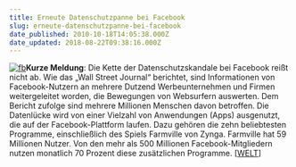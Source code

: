 ```yaml
---
title: Erneute Datenschutzpanne bei Facebook
slug: erneute-datenschutzpanne-bei-facebook
date_published: 2010-10-18T14:05:38.000Z
date_updated: 2018-08-22T09:38:16.000Z
---
```


[![fb](//picdump.thafaker.de/2010/10/fb.jpg)](http://picdump.thafaker.de/2010/10/fb.jpg)**Kurze Meldung**: Die Kette der Datenschutzskandale bei Facebook reißt nicht ab. Wie das „Wall Street Journal“ berichtet, sind Informationen von Facebook-Nutzern an mehrere Dutzend Werbeunternehmen und Firmen weitergeleitet worden, die Bewegungen von Websurfern auswerten. Dem Bericht zufolge sind mehrere Millionen Menschen davon betroffen. Die Datenlücke wird von einer Vielzahl von Anwendungen (Apps) ausgenutzt, die auf der Facebook-Plattform laufen. Dazu gehören die zehn beliebtesten Programme, einschließlich des Spiels Farmville von Zynga. Farmville hat 59 Millionen Nutzer. Von den mehr als 500 Millionen Facebook-Mitgliedern nutzen monatlich 70 Prozent diese zusätzlichen Programme. [[WELT](http://www.welt.de/wirtschaft/webwelt/article10378469/Datenleck-bei-Facebook-betrifft-Millionen-Nutzer.html)]
